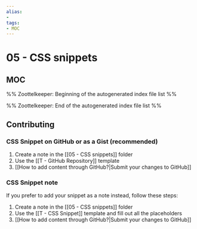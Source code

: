 ```yaml
---
alias:
- 
tags:
- MOC
---
```


# 05 - CSS snippets

## MOC

%% Zoottelkeeper: Beginning of the autogenerated index file list  %%

%% Zoottelkeeper: End of the autogenerated index file list  %%


## Contributing

### CSS Snippet on GitHub or as a Gist (recommended)

1. Create a note in the [[05 - CSS snippets]] folder
2. Use the [[T - GitHub Repository]] template
3. [[How to add content through GitHub?|Submit your changes to GitHub]]

### CSS Snippet note

If you prefer to add your snippet as a note instead, follow these steps:

1. Create a note in the [[05 - CSS snippets]] folder
2. Use the [[T - CSS Snippet]] template and fill out all the placeholders
3. [[How to add content through GitHub?|Submit your changes to GitHub]]
